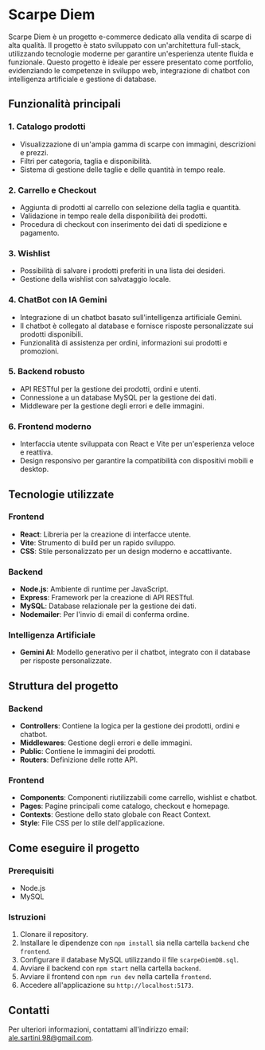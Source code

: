 # Scarpe Diem

Scarpe Diem è un progetto e-commerce dedicato alla vendita di scarpe di alta qualità. Il progetto è stato sviluppato con un'architettura full-stack, utilizzando tecnologie moderne per garantire un'esperienza utente fluida e funzionale. Questo progetto è ideale per essere presentato come portfolio, evidenziando le competenze in sviluppo web, integrazione di chatbot con intelligenza artificiale e gestione di database.

## Funzionalità principali

### 1. Catalogo prodotti
- Visualizzazione di un'ampia gamma di scarpe con immagini, descrizioni e prezzi.
- Filtri per categoria, taglia e disponibilità.
- Sistema di gestione delle taglie e delle quantità in tempo reale.

### 2. Carrello e Checkout
- Aggiunta di prodotti al carrello con selezione della taglia e quantità.
- Validazione in tempo reale della disponibilità dei prodotti.
- Procedura di checkout con inserimento dei dati di spedizione e pagamento.

### 3. Wishlist
- Possibilità di salvare i prodotti preferiti in una lista dei desideri.
- Gestione della wishlist con salvataggio locale.

### 4. ChatBot con IA Gemini
- Integrazione di un chatbot basato sull'intelligenza artificiale Gemini.
- Il chatbot è collegato al database e fornisce risposte personalizzate sui prodotti disponibili.
- Funzionalità di assistenza per ordini, informazioni sui prodotti e promozioni.

### 5. Backend robusto
- API RESTful per la gestione dei prodotti, ordini e utenti.
- Connessione a un database MySQL per la gestione dei dati.
- Middleware per la gestione degli errori e delle immagini.

### 6. Frontend moderno
- Interfaccia utente sviluppata con React e Vite per un'esperienza veloce e reattiva.
- Design responsivo per garantire la compatibilità con dispositivi mobili e desktop.

## Tecnologie utilizzate

### Frontend
- **React**: Libreria per la creazione di interfacce utente.
- **Vite**: Strumento di build per un rapido sviluppo.
- **CSS**: Stile personalizzato per un design moderno e accattivante.

### Backend
- **Node.js**: Ambiente di runtime per JavaScript.
- **Express**: Framework per la creazione di API RESTful.
- **MySQL**: Database relazionale per la gestione dei dati.
- **Nodemailer**: Per l'invio di email di conferma ordine.

### Intelligenza Artificiale
- **Gemini AI**: Modello generativo per il chatbot, integrato con il database per risposte personalizzate.

## Struttura del progetto

### Backend
- **Controllers**: Contiene la logica per la gestione dei prodotti, ordini e chatbot.
- **Middlewares**: Gestione degli errori e delle immagini.
- **Public**: Contiene le immagini dei prodotti.
- **Routers**: Definizione delle rotte API.

### Frontend
- **Components**: Componenti riutilizzabili come carrello, wishlist e chatbot.
- **Pages**: Pagine principali come catalogo, checkout e homepage.
- **Contexts**: Gestione dello stato globale con React Context.
- **Style**: File CSS per lo stile dell'applicazione.

## Come eseguire il progetto

### Prerequisiti
- Node.js
- MySQL

### Istruzioni
1. Clonare il repository.
2. Installare le dipendenze con `npm install` sia nella cartella `backend` che `frontend`.
3. Configurare il database MySQL utilizzando il file `scarpeDiemDB.sql`.
4. Avviare il backend con `npm start` nella cartella `backend`.
5. Avviare il frontend con `npm run dev` nella cartella `frontend`.
6. Accedere all'applicazione su `http://localhost:5173`.

## Contatti
Per ulteriori informazioni, contattami all'indirizzo email: ale.sartini.98@gmail.com.